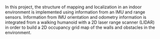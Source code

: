 In this project, the structure of mapping and localization in an indoor environment is implemented using information from an IMU and range sensors. Information from IMU orientation and odometry information is integrated from a walking humanoid with a 2D laser range scanner (LIDAR) in order to build a 2D occupancy grid map of the walls and obstacles in the environment. 
